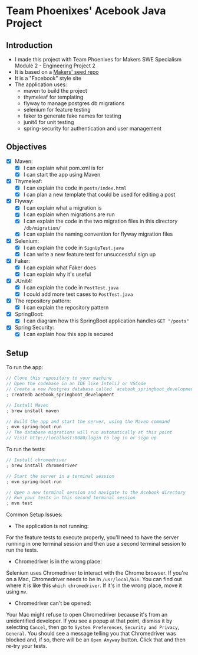 # Team Phoenixes' Acebook Java Project

## Introduction
- I made this project with Team Phoenixes for Makers  SWE Specialism Module 2 - Engineering Project 2
- It is based on a [Makers' seed repo](https://github.com/makersacademy/acebook-java-template)
- It is a "Facebook" style site
- The application uses:
  - maven to build the project
  - thymeleaf for templating
  - flyway to manage postgres db migrations
  - selenium for feature testing
  - faker to generate fake names for testing
  - junit4 for unit testing
  - spring-security for authentication and user management
  
## Objectives
- [x] Maven:
  - [x] I can explain what pom.xml is for
  - [x] I can start the app using Maven
- [x] Thymeleaf:
  - [x] I can explain the code in `posts/index.html`
  - [x] I can plan a new template that could be used for editing a post
- [x] Flyway:
  - [x] I can explain what a migration is
  - [x] I can explain when migrations are run
  - [x] I can explain the code in the two migration files in this directory `/db/migration/`
  - [x] I can explain the naming convention for flyway migration files
- [x] Selenium:
  - [x] I can explain the code in `SignUpTest.java`
  - [x] I can write a new feature test for unsuccessful sign up
- [x] Faker:
  - [x] I can explain what Faker does
  - [x] I can explain why it's useful
- [x] JUnit4:
  - [x] I can explain the code in `PostTest.java`
  - [x] I could add more test cases to `PostTest.java`
- [x] The repository pattern:
  - [x] I can explain the repository pattern
- [x] SpringBoot:
  - [x] I can diagram how this SpringBoot application handles `GET "/posts"`
- [x] Spring Security:
  - [x] I can explain how this app is secured

## Setup
To run the app:
```java
// Clone this repository to your machine
// Open the codebase in an IDE like InteliJ or VSCode
// Create a new Postgres database called `acebook_springboot_development`
; createdb acebook_springboot_development

// Install Maven
; brew install maven

// Build the app and start the server, using the Maven command
; mvn spring-boot:run
// The database migrations will run automatically at this point
// Visit http://localhost:8080/login to log in or sign up
```
To run the tests:
```java
// Install chromedriver
; brew install chromedriver

// Start the server in a terminal session
; mvn spring-boot:run

// Open a new terminal session and navigate to the Acebook directory
// Run your tests in this second terminal session
; mvn test
```
Common Setup Issues:
- The application is not running:  

For the feature tests to execute properly, you'll need to have the server running in one terminal session and then use a second terminal session to run the tests.

- Chromedriver is in the wrong place:  

Selenium uses Chromedriver to interact with the Chrome browser. If you're on a Mac, Chromedriver needs to be in `/usr/local/bin`. You can find out where it is like this `which chromedriver`. If it's in the wrong place, move it using `mv`.

- Chromedriver can't be opened:  

Your Mac might refuse to open Chromedriver because it's from an unidentified developer. If you see a popup at that point, dismiss it by selecting `Cancel`, then go to `System Preferences`, `Security and Privacy`, `General`. You should see a message telling you that Chromedriver was blocked and, if so, there will be an `Open Anyway` button. Click that and then re-try your tests.
